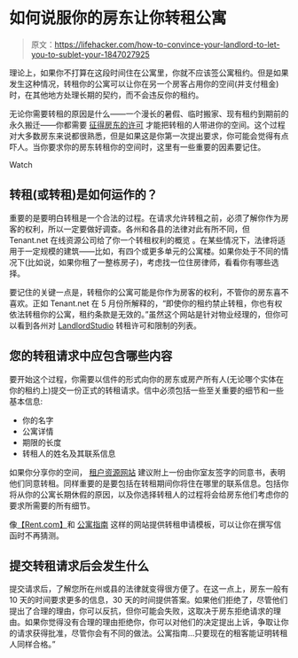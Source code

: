 # 如何说服你的房东让你转租公寓

> 原文：<https://lifehacker.com/how-to-convince-your-landlord-to-let-you-to-sublet-your-1847027925>

理论上，如果你不打算在这段时间住在公寓里，你就不应该签公寓租约。但是如果发生这种情况，转租你的公寓可以让你在另一个房客占用你的空间(并支付租金)时，在其他地方处理长期的契约，而不会违反你的租约。

无论你需要转租的原因是什么——一个漫长的暑假、临时搬家、现有租约到期前的永久搬迁——你都需要 [征得房东的许可](https://www.tenantresourcecenter.org/all_about_subletting) 才能把转租的人带进你的空间。这个过程对大多数房东来说都很熟悉，但是如果这是你第一次提出要求，你可能会觉得有点吓人。当你要求你的房东转租你的空间时，这里有一些重要的因素要记住。

Watch

## 转租(或转租)是如何运作的？

重要的是要明白转租是一个合法的过程。在请求允许转租之前，必须了解你作为房客的权利，所以一定要做好调查。各州和各县的法律对此有所不同，但 Tenant.net 在线资源公司给了你一个转租权利的概览 。在某些情况下，法律将适用于一定规模的建筑——比如，有四个或更多单元的公寓楼。如果你处于不同的情况下(比如说，如果你租了一整栋房子)，考虑找一位住房律师，看看你有哪些选择。

要记住的关键一点是，转租你的公寓可能是你作为房客的权利，不管你的房东喜不喜欢。正如 Tenant.net 在 5 月份所解释的，“即使你的租约禁止转租，你也有权依法转租你的公寓，租约条款是无效的。”虽然这个网站是针对物业经理的，但你可以看到各州对 [LandlordStudio](https://www.landlordstudio.com/blog/subletting-and-sub-lease-agreements-in-the-us/) 转租许可和限制的列表。

## 您的转租请求中应包含哪些内容

要开始这个过程，你需要以信件的形式向你的房东或房产所有人(无论哪个实体在你的租约上)提交一份正式的转租请求。信中必须包括一些至关重要的细节和一些基本信息:

*   你的名字
*   公寓详情
*   期限的长度
*   转租人的姓名及其联系信息

如果你分享你的空间， [租户资源网站](https://www.tenantresourcecenter.org/all_about_subletting) 建议附上一份由你室友签字的同意书，表明他们同意转租。同样重要的是要包括在转租期间你将住在哪里的联系信息。包括你将从你的公寓长期休假的原因，以及你选择转租人的过程将会给房东他们考虑你的要求所需要的所有细节。

像[【Rent.com】](https://www.rent.com/blog/sample-letter-requesting-landlord-permission-to-sublease/#:~:text=Your%20request%20letter%20should%20contain,and%20your%20roommate%20approval%20form.)和 [公寓指南](https://www.apartmentguide.com/blog/sample-letter-requesting-permission-to-sublease/) 这样的网站提供转租申请模板，可以让你在撰写信函时不再猜测。

## 提交转租请求后会发生什么

提交请求后，了解您所在州或县的法律就变得很方便了。在这一点上，房东一般有 10 天的时间要求更多的信息，30 天的时间提供答案。如果他们拒绝了，尽管他们提出了合理的理由，你可以反抗，但你可能会失败，这取决于房东拒绝请求的理由。如果你觉得没有合理的理由拒绝你，你可以对他们的决定提出上诉，争取让你的请求获得批准，尽管你会有不同的做法。公寓指南...只要现在的租客能证明转租人同样合格。”